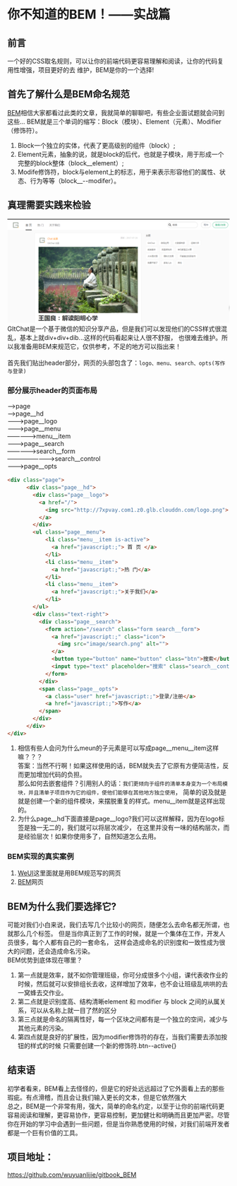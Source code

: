 # 你不知道的BEM！——实战篇
## 前言
一个好的CSS取名规则，可以让你的前端代码更容易理解和阅读，让你的代码复用性增强，项目更好的去
维护，BEM是你的一个选择!

## 首先了解什么是BEM命名规范
[BEM](http://en.bem.info/)相信大家都看过此类的文章，我就简单的聊聊吧，有些企业面试题就会问到这些...
BEM就是三个单词的缩写：Block（模块）、Element（元素）、Modifier（修饰符）。
1. Block一个独立的实体，代表了更高级别的组件（block）;
2. Element元素，抽象的说，就是block的后代，也就是子模块，用于形成一个完整的block整体（block__element）;
3. Modife修饰符，block与element上的标志，用于来表示形容他们的属性、状态、行为等等（block__--modifer）。

## 真理需要实践来检验
![Alt text](https://raw.githubusercontent.com/wuyuanlijie/ImageFile/master/gitchat.png)
GItChat是一个基于微信的知识分享产品，但是我们可以发现他们的CSS样式很混乱，基本上就div+div+dib...这样的代码看起来让人很不舒服，
也很难去维护。所以我准备用BEM来规范它，仅供参考，不足的地方可以指出来！ <br><br>
首先我们贴出header部分，网页的头部包含了：`logo、menu、search、opts(写作与登录)` <br>
### 部分展示header的页面布局<br>
—>page <br>
——>page__hd <br>
———>page__logo <br>
———>page__menu <br>
—————>menu__item <br>
———>page__search  <br>
—————>search__form <br> 
————————>search__control <br>
———>page__opts

    
```html
<div class="page">
      <div class="page__hd">
        <div class="page__logo">
          <a href="/">
            <img src="http://7xpvay.com1.z0.glb.clouddn.com/logo.png">
          </a>
        </div>
        <ul class="page__menu">
            <li class="menu__item is-active">
              <a href="javascript:;"> 首 页 </a>
            </li>
            <li class="menu__item">
              <a href="javascript:;">热 门</a>
            </li>
            <li class="menu__item">
              <a href="javascript:;">关于我们</a>
            </li>
        </ul>
        <div class="text-right">
          <div class="page__search">
            <form action="/search" class="form search__form">
              <a href="javascript:;" class="icon">
                <img src="image/search.png" alt="">
              </a>
              <button type="button" name="button" class="btn">搜索</button>
              <input type="text" placeholder="搜索" class="search__control">
            </form>
          </div>
          <span class="page__opts">
            <a class="user" href="javascript:;">登录/注册</a>
            <a href="javascript:;">写作</a>
          </span>
        </div>
      </div>
</div>       
```
1. 相信有些人会问为什么meun的子元素是可以写成page__menu__item这样嘛？？？ <br>
答案：当然不行啊！如果这样使用的话，BEM就失去了它原有方便简洁性，反而更加增加代码的负担。 <br>
那么如何去嵌套组件？引用别人的话：`我们更倾向于组件的清单本身变为一个布局模块，并且清单子项目作为它的组件，使他们能够在其他地方独立使用`，
简单的说及就是就是创建一个新的组件模块，来摆脱重复的样式。menu__item就是这样出现的。
2. 为什么page__hd下面直接是page__logo?我们可以这样解释，因为在logo标签是独一无二的，我们就可以将层次减少，
在这里并没有一味的结构层次，而是经验层次！如果你使用多了，自然知道怎么去用。
### BEM实现的真实案例
1. [WeUI](https://weui.io/)这里面就是用BEM规范写的网页<br>
2. [BEM](http://en.bem.info/)网页

## BEM为什么我们要选择它?
可能对我们小白来说，我们去写几个比较小的网页，随便怎么去命名都无所谓，也就那么几个标签。
但是当你真正到了工作的时候，就是一个集体在工作，开发人员很多，每个人都有自己的一套命名，
这样会造成命名的识别度和一致性成为很大的问题，还会造成命名污染。<br>
BEM优势到底体现在哪里？
1. 第一点就是效率，就不如你管理班级，你可分成很多个小组，课代表收作业的时候，然后就可以安排组长去收，这样增加了效率，也不会让班级乱哄哄的去一窝蜂去交作业。
2. 第二点就是识别度高、结构清晰element 和 modifier 与 block 之间的从属关系，可以从名称上就一目了然的区分
3. 第三点就是命名的隔离性好，每一个区块之间都有是一个独立的空间，减少与其他元素的污染。
4. 第四点就是良好的扩展性，因为modifier修饰符的存在，当我们需要去添加按钮的样式的时候 只需要创建一个新的修饰符.btn--active{}
## 结束语

初学者看来，BEM看上去怪怪的，但是它的好处远远超过了它外面看上去的那些瑕疵。有点滑稽，而且会让我们输入更长的文本，但是它依然强大<br>
总之，BEM是一个非常有用，强大，简单的命名约定，以至于让你的前端代码更容易阅读和理解，更容易协作，更容易控制，更加健壮和明确而且更加严密。尽管你在开始的学习中会遇到一些问题，但是当你熟悉使用的时候，对我们前端开发者都是一个巨有价值的工具。


## 项目地址：
https://github.com/wuyuanlijie/gitbook_BEM



